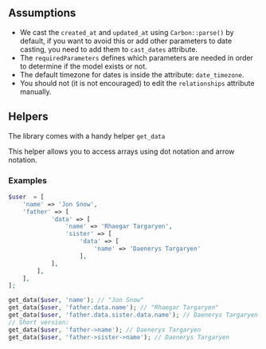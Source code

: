 ## Assumptions

- We cast the `created_at` and `updated_at` using `Carbon::parse()` by default, if you want to avoid this or add other parameters to date casting, you need to add them to `cast_dates` attribute.
- The `requiredParameters` defines which parameters are needed in order to determine if the model exists or not.
- The default timezone for dates is inside the attribute: `date_timezone`.
- You should not (it is not encouraged) to edit the `relationships` attribute manually.

## Helpers

The library comes with a handy helper `get_data`

This helper allows you to access arrays using dot notation and arrow notation.

### Examples

```php
$user  = [
    'name' => 'Jon Snow',
    'father' => [
            'data' => [
                'name' => 'Rhaegar Targaryen',
                'sister' => [
                    'data' => [
                        'name' => 'Daenerys Targaryen'
                    ],
            ],
        ],
    ],
];

get_data($user, 'name'); // "Jon Snow"
get_data($user, 'father.data.name'); // "Rhaegar Targaryen"
get_data($user, 'father.data.sister.data.name'); // Daenerys Targaryen
// Short version:
get_data($user, 'father->name'); // Daenerys Targaryen
get_data($user, 'father->sister->name'); // Daenerys Targaryen
```
